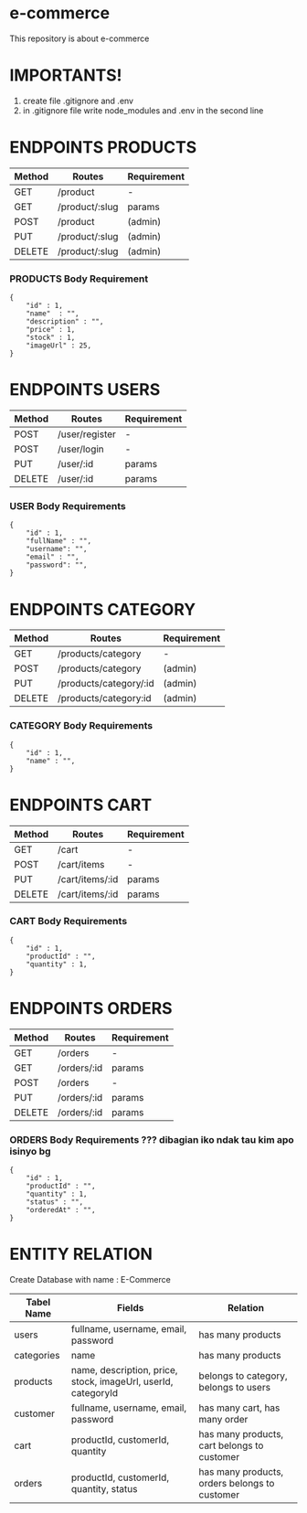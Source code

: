 # e-commerce

This repository is about e-commerce

# IMPORTANTS!

1. create file .gitignore and .env
2. in .gitignore file write node_modules and .env in the second line

# ENDPOINTS PRODUCTS

| Method | Routes         | Requirement |
| ------ | -------------- | ----------- |
| GET    | /product       | -           |
| GET    | /product/:slug | params      |
| POST   | /product       | (admin)     |
| PUT    | /product/:slug | (admin)     |
| DELETE | /product/:slug | (admin)     |

### PRODUCTS Body Requirement

```
{
    "id" : 1,
    "name"  : "",
    "description" : "",
    "price" : 1,
    "stock" : 1,
    "imageUrl" : 25,
}
```

# ENDPOINTS USERS

| Method | Routes         | Requirement |
| ------ | -------------- | ----------- |
| POST   | /user/register | -           |
| POST   | /user/login    | -           |
| PUT    | /user/:id      | params      |
| DELETE | /user/:id      | params      |

### USER Body Requirements

```
{
    "id" : 1,
    "fullName" : "",
    "username": "",
    "email" : "",
    "password": "",
}
```

# ENDPOINTS CATEGORY

| Method | Routes                 | Requirement |
| ------ | ---------------------- | ----------- |
| GET    | /products/category     | -           |
| POST   | /products/category     | (admin)     |
| PUT    | /products/category/:id | (admin)     |
| DELETE | /products/category:id  | (admin)     |

### CATEGORY Body Requirements

```
{
    "id" : 1,
    "name" : "",
}
```

# ENDPOINTS CART

| Method | Routes          | Requirement |
| ------ | --------------- | ----------- |
| GET    | /cart           | -           |
| POST   | /cart/items     | -           |
| PUT    | /cart/items/:id | params      |
| DELETE | /cart/items/:id | params      |

### CART Body Requirements

```
{
    "id" : 1,
    "productId" : "",
    "quantity" : 1,
}
```

# ENDPOINTS ORDERS

| Method | Routes      | Requirement |
| ------ | ----------- | ----------- |
| GET    | /orders     | -           |
| GET    | /orders/:id | params      |
| POST   | /orders     | -           |
| PUT    | /orders/:id | params      |
| DELETE | /orders/:id | params      |

### ORDERS Body Requirements ??? dibagian iko ndak tau kim apo isinyo bg

```
{
    "id" : 1,
    "productId" : "",
    "quantity" : 1,
    "status" : "",
    "orderedAt" : "",
}
```

# ENTITY RELATION

Create Database with name : E-Commerce

| Tabel Name | Fields                                                        | Relation                                      |
| ---------- | ------------------------------------------------------------- | --------------------------------------------- |
| users      | fullname, username, email, password                           | has many products                             |
| categories | name                                                          | has many products                             |
| products   | name, description, price, stock, imageUrl, userId, categoryId | belongs to category, belongs to users         |
| customer   | fullname, username, email, password                           | has many cart, has many order                 |
| cart       | productId, customerId, quantity                               | has many products, cart belongs to customer   |
| orders     | productId, customerId, quantity, status                       | has many products, orders belongs to customer |
